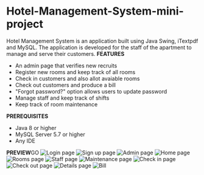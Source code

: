 # Hotel-Management-System-mini-project
Hotel Management System is an application built using Java Swing, iTextpdf and MySQL. The application is developed for the staff of the apartment to manage and serve their customers.
**FEATURES**
* An admin page that verifies new recruits
* Register new rooms and keep track of all rooms
* Check in customers and also allot avaiable rooms
* Check out customers and produce a bill
* "Forgot password?" option allows users to update password
* Manage staff and keep track of shifts
* Keep track of room maintenance 

**PREREQUISITES**
* Java 8 or higher
* MySQL Server 5.7 or higher
* Any IDE 

**PREVIEW**GO
![Login page](https://github.com/NishanRupesh/Hotel-Management-System-mini-project/blob/main/snapshots/LOGIN.png)
![Sign up page](https://github.com/NishanRupesh/Hotel-Management-System-mini-project/blob/main/snapshots/SIGNUP.png)
![Admin page](https://github.com/NishanRupesh/Hotel-Management-System-mini-project/blob/main/snapshots/ADMIN.png)
![Home page](https://github.com/NishanRupesh/Hotel-Management-System-mini-project/blob/main/snapshots/HOME.png)
![Rooms page](https://github.com/NishanRupesh/Hotel-Management-System-mini-project/blob/main/snapshots/ROOM.png)
![Staff page](https://github.com/NishanRupesh/Hotel-Management-System-mini-project/blob/main/snapshots/STAFF.png)
![Maintenance page](https://github.com/NishanRupesh/Hotel-Management-System-mini-project/blob/main/snapshots/MAINTENANCE.png)
![Check in page](https://github.com/NishanRupesh/Hotel-Management-System-mini-project/blob/main/snapshots/CHECKIN.png)
![Check out page](https://github.com/NishanRupesh/Hotel-Management-System-mini-project/blob/main/snapshots/CHECKOUT.png)
![Details page](https://github.com/NishanRupesh/Hotel-Management-System-mini-project/blob/main/snapshots/DETAILS.png)
![Bill](https://github.com/NishanRupesh/Hotel-Management-System-mini-project/blob/main/snapshots/BILL.png)
